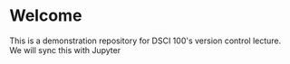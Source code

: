# Welcome
This is a demonstration repository for DSCI 100's version control lecture. We will sync this with Jupyter
